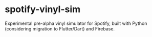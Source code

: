 # spotify-vinyl-sim

Experimental pre-alpha vinyl simulator for Spotify, built with Python (considering migration to Flutter/Dart) and Firebase.
